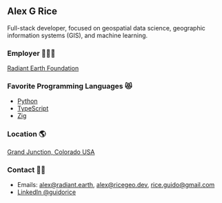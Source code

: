## Alex G Rice

Full-stack developer, focused on geospatial data science,
geographic information systems (GIS), and machine learning.

### Employer 👨🏽‍💻

[Radiant Earth Foundation](https://radiant.earth)

### Favorite Programming Languages 😻

* [Python](https://python.org)
* [TypeScript](https://www.typescriptlang.org)
* [Zig](https://ziglang.org)

### Location 🌎

 [Grand Junction, Colorado USA](https://www.google.com/maps/@39.1134186,-108.6437289,9.77z)

### Contact 👋🏽

* Emails: [alex@radiant.earth](mailto:alex@radiant.earth), [alex@ricegeo.dev](mailto:alex@ricegeo.dev), [rice.guido@gmail.com](mailto:rice.guido@gmail.com)
* [LinkedIn @guidorice](https://www.linkedin.com/in/guidorice/)
